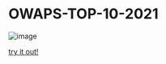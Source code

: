 # OWAPS-TOP-10-2021

![image](https://github.com/user-attachments/assets/6158a1b5-4fee-4eb2-be42-cb81d3ecf5ef)

[try it out!](https://tryhackme.com/r/room/owasptop10)
